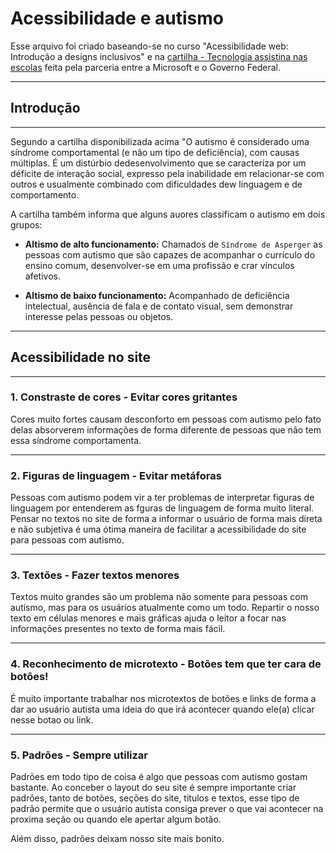 # Acessibilidade e autismo

Esse arquivo foi criado baseando-se no curso "Acessibilidade web: Introdução a designs inclusivos" e na [cartilha - Tecnologia assistina nas escolas](https://docs.wixstatic.com/ugd/85fd89_a9baa902e9c94ce5b8b19e4072baf46a.pdf) feita pela parceria entre a Microsoft e o Governo Federal.

---
## Introdução
---

Segundo a cartilha disponibilizada acima "O autismo é considerado uma síndrome comportamental (e não um tipo de deficiência), com causas múltiplas. É um distúrbio dedesenvolvimento que se caracteriza por um déficite de interação social, expresso pela inabilidade em relacionar-se com outros e usualmente combinado com dificuldades dew linguagem e de comportamento.

A cartilha também informa que alguns auores classificam o autismo em dois grupos:

- **Altismo de alto funcionamento:** Chamados de `Síndrome de Asperger` as pessoas com autismo que são capazes de acompanhar o currículo do ensino comum, desenvolver-se em uma profissão e crar vínculos afetivos.

- **Altismo de baixo funcionamento:** Acompanhado de deficiência intelectual, ausência de fala e de contato visual, sem demonstrar interesse pelas pessoas ou objetos.

---
## Acessibilidade no site
---
### 1. **Constraste de cores - Evitar cores gritantes**
Cores muito fortes causam desconforto em pessoas com autismo pelo fato delas absorverem informações de forma diferente de pessoas que não tem essa síndrome comportamenta.

---
### 2. **Figuras de linguagem - Evitar metáforas**
Pessoas com autismo podem vir a ter problemas de interpretar  figuras de linguagem por entenderem as fguras de linguagem de forma muito literal. Pensar no textos no site de forma a informar o usuário de forma mais direta e não subjetiva é uma ótima maneira de facilitar a acessibilidade do site para pessoas com autismo.

---
### 3. **Textões - Fazer textos menores**
Textos muito grandes são um problema não somente para pessoas com autismo, mas para os usuários atualmente como um todo. Repartir o nosso texto em células menores e mais gráficas ajuda o leitor a focar nas informações presentes no texto de forma mais fácil.

---
### 4. **Reconhecimento de microtexto - Botões tem que ter cara de botões!**
É muito importante trabalhar nos microtextos de botões e links de forma a dar ao usuário autista uma ideia do que irá acontecer quando ele(a) clicar nesse botao ou link.

---
### 5. **Padrões - Sempre utilizar**
Padrões em todo tipo de coisa é algo que pessoas com autismo gostam bastante. Ao conceber o layout do seu site é sempre importante criar padrões, tanto de botões, seções do site, titulos e textos, esse tipo de padrão permite que o usuário autista consiga prever o que vai acontecer na proxima seção ou quando ele apertar algum botão. 

Além disso, padrões deixam nosso site mais bonito.